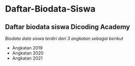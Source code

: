 # Daftar-Biodata-Siswa
Daftar biodata siswa Dicoding Academy
--
*Biodata data siswa terdiri dari 3 angkatan sebagai berikut*
- Angkatan 2019
- Angkatan 2020
- Angkatan 2021
